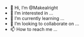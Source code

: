 - 👋 Hi, I’m @Makealright
- 👀 I’m interested in ...
- 🌱 I’m currently learning ...
- 💞️ I’m looking to collaborate on ...
- 📫 How to reach me ...

<!---
Makealright/Makealright is a ✨ special ✨ repository because its `README.md` (this file) appears on your GitHub profile.
You can click the Preview link to take a look at your changes.
--->
